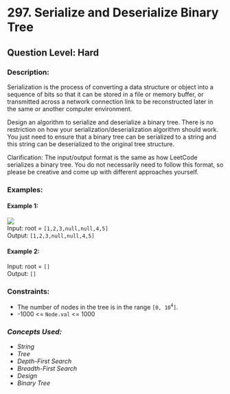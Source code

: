 # 297. Serialize and Deserialize Binary Tree
## Question Level: Hard
### Description:
Serialization is the process of converting a data structure or object into a sequence of bits so that it can be stored in a file or memory buffer, or transmitted across a network connection link to be reconstructed later in the same or another computer environment.

Design an algorithm to serialize and deserialize a binary tree. There is no restriction on how your serialization/deserialization algorithm should work. You just need to ensure that a binary tree can be serialized to a string and this string can be deserialized to the original tree structure.

Clarification: The input/output format is the same as how LeetCode serializes a binary tree. You do not necessarily need to follow this format, so please be creative and come up with different approaches yourself.

### Examples:
#### Example 1:

<img src="https://assets.leetcode.com/uploads/2020/09/15/serdeser.jpg"><br>
Input: root = `[1,2,3,null,null,4,5]`  
Output: `[1,2,3,null,null,4,5]`  
#### Example 2:

Input: root = `[]`  
Output: `[]`  

### Constraints:

- The number of nodes in the tree is in the range `[0, 10`<sup>`4`</sup>`]`.
- -1000 <= `Node.val` <= 1000

### <i>Concepts Used:
- String
- Tree
- Depth-First Search
- Breadth-First Search
- Design
- Binary Tree</i>